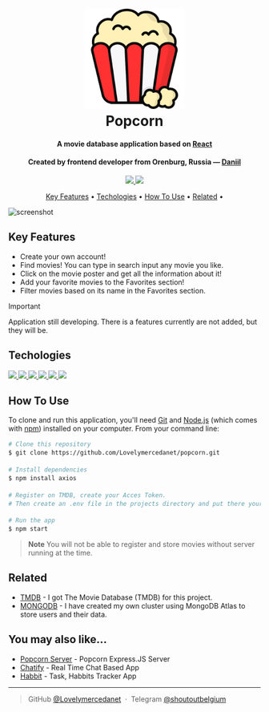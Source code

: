 <h1 align="center">
  <br>
  <a href=""><img src="./src/assets/icons/popcorn.png" alt="Popcorn" width="200"></a>
  <br>
  Popcorn
  <br>
</h1>

<h4 align="center">A movie database application based on <a href="https://react.dev/" target="_blank">React</a></h4>
<h4 align="center">Created by frontend developer from Orenburg, Russia — <a href="https://github.com/Lovelymercedanet" target="_blank">Daniil</a></h4>

<p align="center">
    <a href="https://t.me/shoutoutbelgium">
    <img src="https://img.shields.io/badge/Telegram-7ec8e3">
    </a>
    <a href="https://github.com/Lovelymercedanet">
    <img src="https://img.shields.io/badge/GitHub-868b8e">
    </a>
</p>

<p align="center">
  <a href="#key-features">Key Features</a> •
  <a href="#techologies">Techologies</a> •
  <a href="#how-to-use">How To Use</a> •
  <a href="#related">Related</a> •
</p>

![screenshot](./src/assets/gifs/presentation.gif)

## Key Features

- Create your own account!
- Find movies! You can type in search input any movie you like.
- Click on the movie poster and get all the information about it!
- Add your favorite movies to the Favorites section!
- Filter movies based on its name in the Favorites section.

> [!IMPORTANT]
> Application still developing. There is a features currently are not added, but they will be.

## Techologies

<p align="left">
    <a href="https://react.dev/">
    <img src="https://img.shields.io/badge/React-3843cf">
    </a>
    <a href="https://vite.dev/">
    <img src="https://img.shields.io/badge/Vite-edea15">
    </a>
    <a href="https://expressjs.com/">
    <img src="https://img.shields.io/badge/CSS%20modules-5bd96e">
    </a>
    <a href="https://axios-http.com/docs/intro">
    <img src="https://img.shields.io/badge/axios-9398d9">
    </a>
    <a href="https://expressjs.com/">
    <img src="https://img.shields.io/badge/ExpressJS-34353d">
    </a>
    <a href="https://expressjs.com/">
    <img src="https://img.shields.io/badge/MongoDB-5bd96e">
    </a>
</p>

## How To Use

To clone and run this application, you'll need [Git](https://git-scm.com) and [Node.js](https://nodejs.org/en/download/) (which comes with [npm](http://npmjs.com)) installed on your computer. From your command line:

```bash
# Clone this repository
$ git clone https://github.com/Lovelymercedanet/popcorn.git

# Install dependencies
$ npm install axios

# Register on TMDB, create your Acces Token.
# Then create an .env file in the projects directory and put there your token (VITE_ACCESS_TOKEN=<your_token_here>)

# Run the app
$ npm start
```

> **Note**
> You will not be able to register and store movies without server running at the time.

## Related

- [TMDB](https://developer.themoviedb.org/docs/getting-started) - I got The Movie Database (TMDB) for this project.
- [MONGODB](https://developer.themoviedb.org/docs/getting-started) - I have created my own cluster using MongoDB Atlas to store users and their data.

## You may also like...

- [Popcorn Server](https://github.com/Lovelymercedanet/popcorn-Express.JS-server) - Popcorn Express.JS Server
- [Chatify](https://github.com/Lovelymercedanet/chatify-client) - Real Time Chat Based App
- [Habbit](https://github.com/amitmerchant1990/correo) - Task, Habbits Tracker App

---

> GitHub [@Lovelymercedanet](https://github.com/lovelymercedanet) &nbsp;&middot;&nbsp;
> Telegram [@shoutoutbelgium](https://t.me/shoutoutbelgium)
